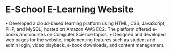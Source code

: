 # E-School E-Learning Website

•	Developed a cloud-based learning platform using HTML, CSS, JavaScript, PHP, and MySQL, hosted on Amazon AWS EC2. The platform offered e-books and courses on Computer Science topics.
•	Designed and developed web pages for the website, implementing features such as student and admin login, video playback, e-book downloads, and content management. 
